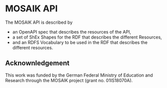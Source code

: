 # MOSAIK API
The MOSAIK API is described by
* an OpenAPI spec that describes the resources of the API,
* a set of ShEx Shapes for the RDF that describes the different Resources,
* and an RDFS Vocabulary to be used in the RDF that describes the different resources.

## Acknownledgement
This work was funded by the German Federal Ministry of Education and Research through the MOSAIK project (grant no. 01IS18070A).
